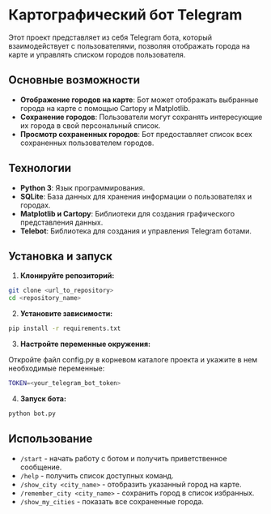 # Картографический бот Telegram

Этот проект представляет из себя Telegram бота, который взаимодействует с пользователями, позволяя отображать города на карте и управлять списком городов пользователя.

## Основные возможности

- **Отображение городов на карте**: Бот может отображать выбранные города на карте с помощью Cartopy и Matplotlib.
- **Сохранение городов**: Пользователи могут сохранять интересующие их города в свой персональный список.
- **Просмотр сохраненных городов**: Бот предоставляет список всех сохраненных пользователем городов.

## Технологии

- **Python 3**: Язык программирования.
- **SQLite**: База данных для хранения информации о пользователях и городах.
- **Matplotlib и Cartopy**: Библиотеки для создания графического представления данных.
- **Telebot**: Библиотека для создания и управления Telegram ботами.

## Установка и запуск

1. **Клонируйте репозиторий:**
```bash
git clone <url_to_repository>
cd <repository_name>
```
2. **Установите зависимости:**
```bash
pip install -r requirements.txt
```
3. **Настройте переменные окружения:**

Откройте файл config.py в корневом каталоге проекта и укажите в нем необходимые переменные:
```bash
TOKEN=<your_telegram_bot_token>
```
4. **Запуск бота:**
```bash
python bot.py
```

## Использование

- `/start` - начать работу с ботом и получить приветственное сообщение.
- `/help` - получить список доступных команд.
- `/show_city <city_name>` - отобразить указанный город на карте.
- `/remember_city <city_name>` - сохранить город в список избранных.
- `/show_my_cities` - показать все сохраненные города.

